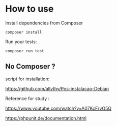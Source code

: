 # How to use

Install dependencies from Composer

```
composer install
```

Run your tests:

```
composer run test
```

## No Composer ?

script for installation:

https://github.com/allythy/Pos-instalacao-Debian


Reference for study :

https://www.youtube.com/watch?v=A07KcFrvO5Q

https://phpunit.de/documentation.html

